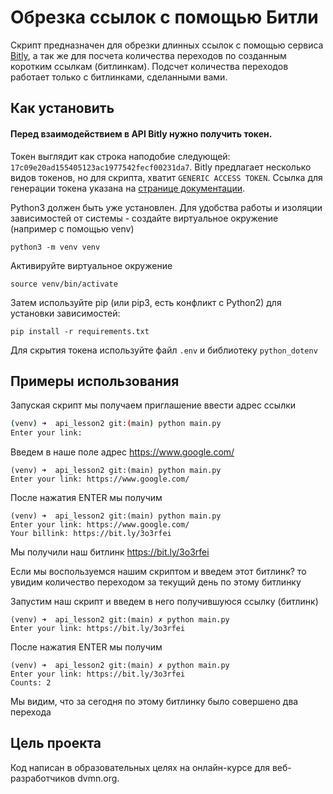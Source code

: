 # Обрезка ссылок с помощью Битли

Скрипт предназначен для обрезки длинных ссылок с помощью сервиса [Bitly](https://bitly.com), 
а так же для посчета количества переходов по созданным коротким ссылкам (битлинкам).
Подсчет количества переходов работает только с битлинками, сделанными вами.

## Как установить

#### Перед взаимодействием в API Bitly нужно получить токен.

Токен выглядит как строка наподобие следующей: `17c09e20ad155405123ac1977542fecf00231da7`. Bitly предлагает 
несколько видов токенов, но для скрипта, хватит `GENERIC ACCESS TOKEN`. Ссылка для генерации токена указана 
на [странице документации](https://dev.bitly.com).

Python3 должен быть уже установлен.
Для удобства работы и изоляции зависимостей от системы - создайте виртуальное окружение (например с помощью venv)
````
python3 -m venv venv
````
Активируйте виртуальное окружение
````
source venv/bin/activate
````

Затем используйте pip (или pip3, есть конфликт с Python2) 
для установки зависимостей:
```
pip install -r requirements.txt
```
Для скрытия токена используйте файл `.env` и библиотеку `python_dotenv`

## Примеры использования

Запуская скрипт мы получаем приглашение ввести адрес ссылки
```bash
(venv) ➜  api_lesson2 git:(main) python main.py
Enter your link: 
```
Введем в наше поле адрес https://www.google.com/
```
(venv) ➜  api_lesson2 git:(main) python main.py
Enter your link: https://www.google.com/
```
После нажатия ENTER мы получим
```
(venv) ➜  api_lesson2 git:(main) python main.py
Enter your link: https://www.google.com/
Your billink: https://bit.ly/3o3rfei
```
Мы получили наш битлинк https://bit.ly/3o3rfei

Если мы воспользуемся нашим скриптом и введем этот битлинк? то увидим количество переходом за текущий день 
по этому битлинку

Запустим наш скрипт и введем в него получившуюся ссылку (битлинк)
```
(venv) ➜  api_lesson2 git:(main) ✗ python main.py
Enter your link: https://bit.ly/3o3rfei
```
После нажатия ENTER мы получим
````
(venv) ➜  api_lesson2 git:(main) ✗ python main.py
Enter your link: https://bit.ly/3o3rfei
Counts: 2
````
Мы видим, что за сегодня по этому битлинку было совершено два перехода

## Цель проекта

Код написан в образовательных целях на онлайн-курсе для веб-разработчиков dvmn.org.
